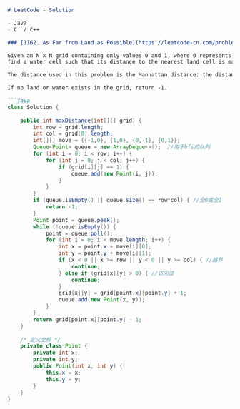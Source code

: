 ```markdown

# LeetCode - Solution

- Java
- C  / C++

### [1162. As Far from Land as Possible](https://leetcode-cn.com/problems/as-far-from-land-as-possible/)

Given an N x N grid containing only values 0 and 1, where 0 represents water and 1 represents land, 
find a water cell such that its distance to the nearest land cell is maximized and return the distance.

The distance used in this problem is the Manhattan distance: the distance between two cells (x0, y0) and (x1, y1) is |x0 - x1| + |y0 - y1|.

If no land or water exists in the grid, return -1.

```java
class Solution {
    
    public int maxDistance(int[][] grid) {
        int row = grid.length;
        int col = grid[0].length;
        int[][] move = {{-1,0}, {1,0}, {0,-1}, {0,1}};
        Queue<Point> queue = new ArrayDeque<>();  //用于bfs的队列
        for (int i = 0; i < row; i++) {
            for (int j = 0; j < col; j++) {
                if (grid[i][j] == 1) {
                    queue.add(new Point(i, j));
                }
            }
        }
        if (queue.isEmpty() || queue.size() == row*col) { //全0或全1
            return -1;
        }
        Point point = queue.peek();
        while (!queue.isEmpty()) {
            point = queue.poll();
            for (int i = 0; i < move.length; i++) {
                int x = point.x + move[i][0];
                int y = point.y + move[i][1];
                if (x < 0 || x >= row || y < 0 || y >= col) { //越界
                    continue;
                } else if (grid[x][y] > 0) { //访问过
                    continue;
                }
                grid[x][y] = grid[point.x][point.y] + 1;
                queue.add(new Point(x, y));
            }
        }
        return grid[point.x][point.y] - 1;
    }
    
    /* 定义坐标 */
    private class Point {
        private int x;
        private int y;
        public Point(int x, int y) {
            this.x = x;
            this.y = y;
        }
    }
}
```

```


